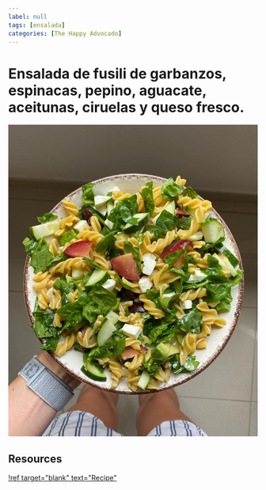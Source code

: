 ```yaml
---
label: null
tags: [ensalada]
categories: [The Happy Advocado]
---
```


# Ensalada de fusili de garbanzos, espinacas, pepino, aguacate, aceitunas, ciruelas y queso fresco.
![Ensalada para la semana.](/static/banners/happy_advocado_24_09_23_post-1.jpg)

## Resources
[!ref target="blank" text="Recipe"](https://www.instagram.com/p/CxleoOWIEzC/?img_index=1)

